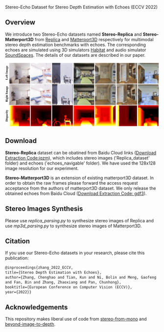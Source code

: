 Stereo-Echo Dataset for Stereo Depth Estimation with Echoes (ECCV 2022)

## Overview
We introduce two Stereo-Echo datasets named **Stereo-Replica** and **Stereo-Matterport3D** from [Replica](https://github.com/facebookresearch/Replica-Dataset) and [Matterport3D](https://niessner.github.io/Matterport/) respectively for multimodal stereo depth estimation benchmarks with echoes. The corresponding echoes are simulated using 3D simulators [Habitat](https://github.com/facebookresearch/habitat-sim) and audio simulator [SoundSpaces](https://github.com/facebookresearch/sound-spaces). The details of our datasets are described in our paper.

![](/images/dataset_overview.PNG)

## Download
**Stereo-Replica** dataset can be obatined from Baidu Cloud links ([Download Extraction Code:jqzm](https://pan.baidu.com/s/100Fx_5CLe1FQLWyx9hPlSA)), which includes stereo images ('Replica_dataset' folder) and echoes ('echoes_navigable' folder). We have used the 128x128 image resolution for our experiment.

**Stereo-Matterport3D** is an extension of existing matterport3D dataset. In order to obtain the raw frames please forward the access request acceptance from the authors of matterport3D dataset. We only release the obtained echoes from Baidu Cloud ([Download Extraction Code: gdf3](https://pan.baidu.com/s/1-LKnKVOCWM5Xw8axnA3jGQ)).


## Stereo Images Synthesis
Please use *replica_parsing.py* to synthesize stereo images of Replica and use *mp3d_parsing.py* to synthesize stereo images of Matterport3D.

## Citation
If you use our Stereo-Echo datasets in your research, please cite this publication:
```
@inproceedings{zhang_2022_ECCV,
title={Stereo Depth Estimation with Echoes},
author={Zhang, Chenghao and Tian, Kun and Ni, Bolin and Meng, Gaofeng and Fan, Bin and Zhang, Zhaoxiang and Pan, Chunhong},
booktitle={European Conference on Computer Vision (ECCV)},
year={2022}}
```

## Acknowledgements
This repository makes liberal use of code from [stereo-from-mono](https://github.com/nianticlabs/stereo-from-mono/) and [beyond-image-to-depth](https://github.com/krantiparida/beyond-image-to-depth).
